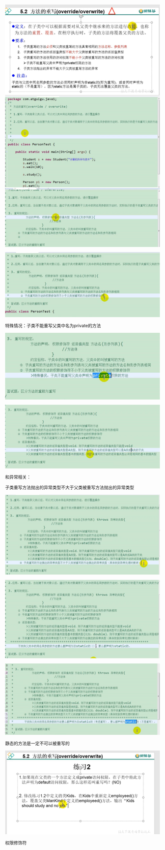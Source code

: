 <img src="1.14方法的重写.assets/image-20210113102314395.png" alt="image-20210113102314395" style="zoom:50%;" />

<img src="1.14方法的重写.assets/image-20210113103054234.png" alt="image-20210113103054234" style="zoom:50%;" />

 

<img src="1.14方法的重写.assets/image-20210113145542866.png" alt="image-20210113145542866" style="zoom:50%;" />

![image-20210113145741822](1.14方法的重写.assets/image-20210113145741822.png)

特殊情况：子类不能重写父类中名为private的方法

![image-20210113150011638](1.14方法的重写.assets/image-20210113150011638.png)

![image-20210113150125047](1.14方法的重写.assets/image-20210113150125047.png)



和异常相关：

子类重写方法抛出的异常类型不大于父类被重写方法抛出的异常类型

![image-20210113150816341](1.14方法的重写.assets/image-20210113150816341.png)

![image-20210113151235815](1.14方法的重写.assets/image-20210113151235815.png)

![image-20210113151255929](1.14方法的重写.assets/image-20210113151255929.png)

静态的方法是一定不可以被重写的

![image-20210113151428290](1.14方法的重写.assets/image-20210113151428290.png)





权限修饰符


